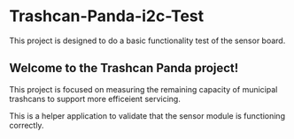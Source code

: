 # Trashcan-Panda-i2c-Test

This project is designed to do a basic functionality test of the sensor board.

## Welcome to the Trashcan Panda project!

This project is focused on measuring the remaining capacity of municipal trashcans to support more efficeient servicing.

This is a helper application to validate that the sensor module is functioning correctly.

